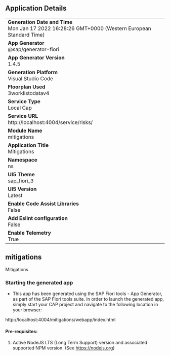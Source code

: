 ## Application Details
|               |
| ------------- |
|**Generation Date and Time**<br>Mon Jan 17 2022 16:28:26 GMT+0000 (Western European Standard Time)|
|**App Generator**<br>@sap/generator-fiori|
|**App Generator Version**<br>1.4.5|
|**Generation Platform**<br>Visual Studio Code|
|**Floorplan Used**<br>3worklistodatav4|
|**Service Type**<br>Local Cap|
|**Service URL**<br>http://localhost:4004/service/risks/
|**Module Name**<br>mitigations|
|**Application Title**<br>Mitigations|
|**Namespace**<br>ns|
|**UI5 Theme**<br>sap_fiori_3|
|**UI5 Version**<br>Latest|
|**Enable Code Assist Libraries**<br>False|
|**Add Eslint configuration**<br>False|
|**Enable Telemetry**<br>True|

## mitigations

Mitigations

### Starting the generated app

-   This app has been generated using the SAP Fiori tools - App Generator, as part of the SAP Fiori tools suite.  In order to launch the generated app, simply start your CAP project and navigate to the following location in your browser:

http://localhost:4004/mitigations/webapp/index.html

#### Pre-requisites:

1. Active NodeJS LTS (Long Term Support) version and associated supported NPM version.  (See https://nodejs.org)


